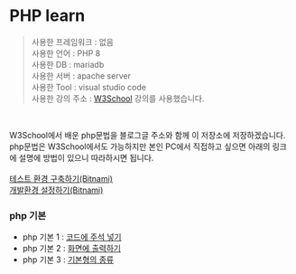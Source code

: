 # PHP learn

>사용한 프레임워크 : 없음<br>
>사용한 언어 : PHP 8<br>
>사용한 DB : mariadb<br>
>사용한 서버 : apache server<br>
>사용한 Tool : visual studio code<br>
>사용한 강의 주소 : <a href="https://www.w3schools.com/php/php_ref_overview.asp">W3School</a> 강의를 사용했습니다.<br>
<br>

W3School에서 배운 php문법을 블로그글 주소와 함께 이 저장소에 저장하겠습니다. <br>
php문법은 W3School에서도 가능하지만 본인 PC에서 직접하고 싶으면 아래의 링크에 설명에 방법이 있으니 따라하시면 됩니다.<br><br>
<a href="https://juniorprogram.tistory.com/70">테스트 환경 구축하기(Bitnami)</a><br>
<a href="https://juniorprogram.tistory.com/71">개발환경 설정하기(Bitnami)</a><br>

### php 기본
  * php 기본 1 : <a href="https://juniorprogram.tistory.com/72">코드에 주석 넣기</a>
  * php 기본 2 : <a href="https://juniorprogram.tistory.com/74">화면에 출력하기</a>
  * php 기본 3 : <a href="https://juniorprogram.tistory.com/77">기본형의 종류</a>
